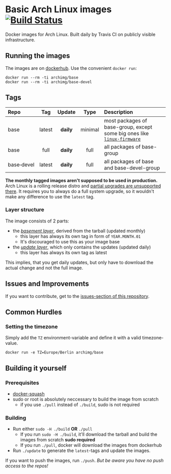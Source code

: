 # Basic Arch Linux images [![Build Status](https://travis-ci.org/archimg/archlinux.svg?branch=master)](https://travis-ci.org/archimg/archlinux)

Docker images for Arch Linux. Built daily by Travis CI on publicly visible infrastructure.

## Running the images

The images are on [dockerhub](https://hub.docker.com/u/archimg/). Use the convenient `docker run`:

    docker run --rm -ti archimg/base
    docker run --rm -ti archimg/base-devel

## Tags

|         Repo         |  Tag   |  Update   |  Type   |                                                             Description                                                              |
|:---------------------|:------:|:---------:|:-------:|:-------------------------------------------------------------------------------------------------------------------------------------|
| base                 | latest | **daily** | minimal | most packages of base-group, except some big ones like [`linux-firmware`](./Dockerfiles/basement/Dockerfile.base)                    |
| base                 | full   | **daily** |   full  | all packages of base-group                                                                                                           |
| base&#8209;devel     | latest | **daily** |   full  | all packages of base and base-devel-group                                                                                            |

**The monthly tagged images aren't supposed to be used in production.** Arch Linux is a rolling release distro and [partial upgrades are unsupported there](https://wiki.archlinux.org/index.php?title=System_maintenance#Partial_upgrades_are_unsupported). It requires you to always do a full system upgrade, so it wouldn't make any difference to use the `latest` tag.

### Layer structure

The image consists of 2 parts:

- the _[basement layer](./Dockerfiles/basement)_, derived from the tarball (updated monthly)
  - this layer has always its own tag in form of `YEAR.MONTH.01`
  - It's discouraged to use this as your image base
- the _[update layer](./Dockerfiles/updates)_, which only contains the updates (updated daily)
  - this layer has always its own tag as latest

This implies, that you get daily updates, but only have to download the actual change and not the full image.

## Issues and Improvements

If you want to contribute, get to the [issues-section of this repository](https://github.com/archimg/archlinux/issues).

## Common Hurdles

### Setting the timezone

Simply add the `TZ` environment-variable and define it with a valid timezone-value.

```
docker run -e TZ=Europe/Berlin archimg/base
```

## Building it yourself

### Prerequisites

- [docker-squash](https://github.com/goldmann/docker-squash/)
- sudo or root is absolutely neccessary to build the image from scratch
  - if you use `./pull` instead of `./build`, sudo is not required

### Building

- Run either `sudo -H ./build` **OR** `./pull`
  - If you run `sudo -H ./build`, it'll download the tarball and build the images from scratch **sudo required**
  - If you run `./pull`, docker will download the images from dockerhub
- Run `./update` to generate the `latest`-tags and update the images.

If you want to push the images, run `./push`. *But be aware you have no push access to the repos!*
